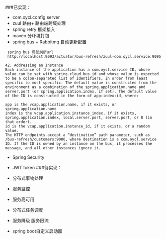 ###已实现：

 - com.oycl.config server
 - zuul 路由+ 路由端跨域处理
 - spring retry 框架接入
 - maven 分环境打包
 - spring bus + Rabbitmq 自动更新配置
 
 ````
  spring bus 局部刷新url
  http://localhost:9093/actuator/bus-refresh/zuul-com.oycl.service:9095
 ````
 ```
 42. Addressing an Instance
 Each instance of the application has a com.oycl.service ID, whose value can be set with spring.cloud.bus.id and whose value is expected to be a colon-separated list of identifiers, in order from least specific to most specific. The default value is constructed from the environment as a combination of the spring.application.name and server.port (or spring.application.index, if set). The default value of the ID is constructed in the form of app:index:id, where:
 
 app is the vcap.application.name, if it exists, or spring.application.name
 index is the vcap.application.instance_index, if it exists, spring.application.index, local.server.port, server.port, or 0 (in that order).
 id is the vcap.application.instance_id, if it exists, or a random value.
 The HTTP endpoints accept a “destination” path parameter, such as /bus-refresh/customers:9000, where destination is a com.oycl.service ID. If the ID is owned by an instance on the bus, it processes the message, and all other instances ignore it.

 ```
 - Spring Security
 - JWT token
###待实现：
 
 - 分布式事物处理
 - 服务监控
 - 服务高可用
 - 分布式任务调度
 - 服务降级 服务限流
 - spring boot自定义启动器